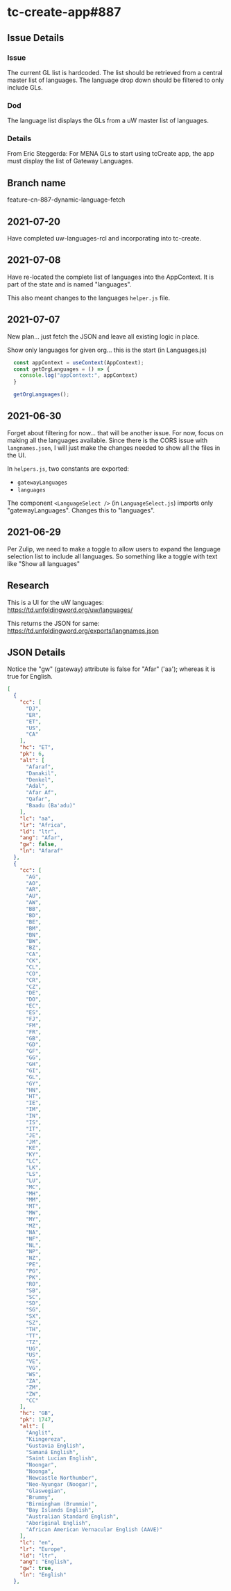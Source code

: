 # tc-create-app#887
## Issue Details
### Issue
The current GL list is hardcoded. The list should be retrieved from a central master list of languages.  The language drop down should be filtered to only include GLs.

### Dod
The language list displays the GLs from a uW master list of languages. 

### Details

From Eric Steggerda: For MENA GLs to start using tcCreate app, the app must display the list of Gateway Languages.

## Branch name
feature-cn-887-dynamic-language-fetch

## 2021-07-20

Have completed uw-languages-rcl and incorporating into tc-create.

## 2021-07-08

Have re-located the complete list of languages into the AppContext. It is part of the state and is named "languages". 

This also meant changes to the languages `helper.js` file.

## 2021-07-07

New plan... just fetch the JSON and leave all existing logic in place.

Show only languages for given org... this is the start (in Languages.js)

```js
  const appContext = useContext(AppContext);
  const getOrgLanguages = () => {
    console.log("appContext:", appContext)
  }

  getOrgLanguages();

```

## 2021-06-30

Forget about filtering for now... that will be another issue. For now, focus on making all the languages available. Since there is the CORS issue with `langnames.json`, I will just make the changes needed to show all the files in the UI. 

In `helpers.js`, two constants are exported:
- `gatewayLanguages`
- `languages`

The component `<LanguageSelect />` (in `LanguageSelect.js`) imports only "gatewayLanguages". Changes this to "languages".

## 2021-06-29

Per Zulip, we need to make a toggle to allow users to expand the language selection list to include all languages. So something like a toggle with text like "Show all languages"

## Research

This is a UI for the uW languages: 
https://td.unfoldingword.org/uw/languages/

This returns the JSON for same:
https://td.unfoldingword.org/exports/langnames.json



## JSON Details
Notice the "gw" (gateway) attribute is false for "Afar" ('aa'); whereas it is true for English.
```json
[
  {
    "cc": [
      "DJ",
      "ER",
      "ET",
      "US",
      "CA"
    ],
    "hc": "ET",
    "pk": 6,
    "alt": [
      "Afaraf",
      "Danakil",
      "Denkel",
      "Adal",
      "Afar Af",
      "Qafar",
      "Baadu (Ba'adu)"
    ],
    "lc": "aa",
    "lr": "Africa",
    "ld": "ltr",
    "ang": "Afar",
    "gw": false,
    "ln": "Afaraf"
  },
  {
    "cc": [
      "AG",
      "AO",
      "AR",
      "AU",
      "AW",
      "BB",
      "BD",
      "BE",
      "BM",
      "BN",
      "BW",
      "BZ",
      "CA",
      "CK",
      "CL",
      "CO",
      "CR",
      "CZ",
      "DE",
      "DO",
      "EC",
      "ES",
      "FJ",
      "FM",
      "FR",
      "GB",
      "GD",
      "GF",
      "GG",
      "GH",
      "GI",
      "GL",
      "GY",
      "HN",
      "HT",
      "IE",
      "IM",
      "IN",
      "IS",
      "IT",
      "JE",
      "JM",
      "KE",
      "KY",
      "LC",
      "LK",
      "LS",
      "LU",
      "MC",
      "MH",
      "MM",
      "MT",
      "MW",
      "MY",
      "MZ",
      "NA",
      "NF",
      "NL",
      "NP",
      "NZ",
      "PE",
      "PG",
      "PK",
      "RO",
      "SB",
      "SC",
      "SD",
      "SG",
      "SX",
      "SZ",
      "TH",
      "TT",
      "TZ",
      "UG",
      "US",
      "VE",
      "VG",
      "WS",
      "ZA",
      "ZM",
      "ZW",
      "CC"
    ],
    "hc": "GB",
    "pk": 1747,
    "alt": [
      "Anglit",
      "Kiingereza",
      "Gustavia English",
      "Samaná English",
      "Saint Lucian English",
      "Noongar",
      "Noonga",
      "Newcastle Northumber",
      "Neo-Nyungar (Noogar)",
      "Glaswegian",
      "Brummy",
      "Birmingham (Brummie)",
      "Bay Islands English",
      "Australian Standard English",
      "Aboriginal English",
      "African American Vernacular English (AAVE)"
    ],
    "lc": "en",
    "lr": "Europe",
    "ld": "ltr",
    "ang": "English",
    "gw": true,
    "ln": "English"
  },
	
```